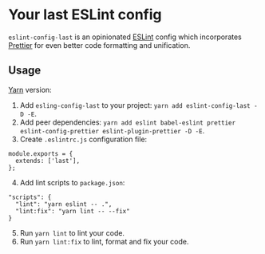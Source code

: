 # Your last ESLint config
`eslint-config-last` is an opinionated [ESLint](http://eslint.org) config which incorporates [Prettier](https://github.com/prettier/prettier) for even better code formatting and unification.

## Usage 
[Yarn](https://yarnpkg.com) version:
1. Add `esling-config-last` to your project: `yarn add eslint-config-last -D -E`.
2. Add peer dependencies: `yarn add eslint babel-eslint prettier  eslint-config-prettier eslint-plugin-prettier -D -E`.
3. Create `.eslintrc.js` configuration file: 
```
module.exports = {
  extends: ['last'],
};
```
4. Add lint scripts to `package.json`:
```
"scripts": {
  "lint": "yarn eslint -- .",
  "lint:fix": "yarn lint -- --fix"
}
```
5. Run `yarn lint` to lint your code.
6. Run `yarn lint:fix` to lint, format and fix your code.
